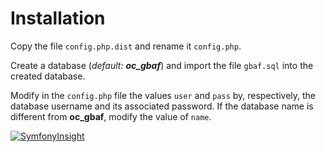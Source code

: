 # Installation

Copy the file `config.php.dist` and rename it `config.php`.

Create a database (*default: **oc_gbaf***) and import the file `gbaf.sql` into the created database.

Modify in the `config.php` file the values `user` and `pass` by, respectively, the database username and its associated password. If the database name is different from **oc_gbaf**, modify the value of `name`.

[![SymfonyInsight](https://insight.symfony.com/projects/a74c3379-81fe-4e9a-b191-b41d9924136f/big.svg)](https://insight.symfony.com/projects/a74c3379-81fe-4e9a-b191-b41d9924136f)
